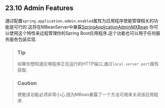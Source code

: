 ## 23.10 Admin Features
通过配置`spring.application.admin.enabled`属性为应用程序使能管理相关的功能是可行的.这将在MBeanServer中暴露[SpringApplicationAdminMXBean](https://github.com/spring-projects/spring-boot/tree/v2.0.2.RELEASE/spring-boot-project/spring-boot/src/main/java/org/springframework/boot/admin/SpringApplicationAdminMXBean.java)
你可以使用这个特性来远程管理你的Spring Boot应用程序.这个功能也可以用于任何服务服务包装实现.

>### Tip
>如果你想知道应用程序正在运行的HTTP端口,通过`local.server.port`属性获取.

>### Caution 
>使能该功能必须非常小心,因为MBean暴露了一个方法可用来关闭该应用程序.